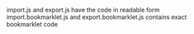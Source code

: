 import.js and export.js have the code in readable form 
import.bookmarklet.js and export.bookmarklet.js contains exact bookmarklet code